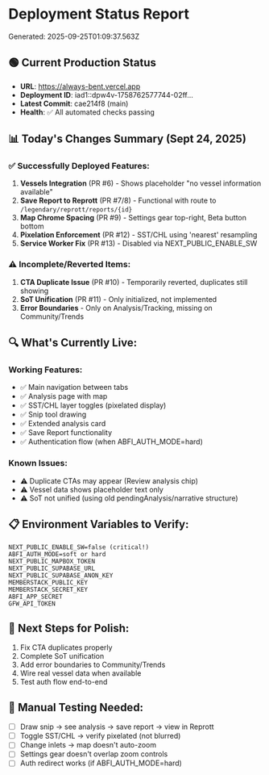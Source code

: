 # Deployment Status Report
Generated: 2025-09-25T01:09:37.563Z

## 🟢 Current Production Status
- **URL**: https://always-bent.vercel.app
- **Deployment ID**: iad1::dpw4v-1758762577744-02ff...
- **Latest Commit**: cae214f8 (main)
- **Health**: ✅ All automated checks passing

## 📊 Today's Changes Summary (Sept 24, 2025)

### ✅ Successfully Deployed Features:
1. **Vessels Integration** (PR #6) - Shows placeholder "no vessel information available"
2. **Save Report to Reprott** (PR #7/8) - Functional with route to `/legendary/reprott/reports/{id}`
3. **Map Chrome Spacing** (PR #9) - Settings gear top-right, Beta button bottom
4. **Pixelation Enforcement** (PR #12) - SST/CHL using 'nearest' resampling
5. **Service Worker Fix** (PR #13) - Disabled via NEXT_PUBLIC_ENABLE_SW

### ⚠️ Incomplete/Reverted Items:
1. **CTA Duplicate Issue** (PR #10) - Temporarily reverted, duplicates still showing
2. **SoT Unification** (PR #11) - Only initialized, not implemented
3. **Error Boundaries** - Only on Analysis/Tracking, missing on Community/Trends

## 🔍 What's Currently Live:

### Working Features:
- ✅ Main navigation between tabs
- ✅ Analysis page with map
- ✅ SST/CHL layer toggles (pixelated display)
- ✅ Snip tool drawing
- ✅ Extended analysis card
- ✅ Save Report functionality
- ✅ Authentication flow (when ABFI_AUTH_MODE=hard)

### Known Issues:
- ⚠️ Duplicate CTAs may appear (Review analysis chip)
- ⚠️ Vessel data shows placeholder text only
- ⚠️ SoT not unified (using old pendingAnalysis/narrative structure)

## 📋 Environment Variables to Verify:
```
NEXT_PUBLIC_ENABLE_SW=false (critical!)
ABFI_AUTH_MODE=soft or hard
NEXT_PUBLIC_MAPBOX_TOKEN
NEXT_PUBLIC_SUPABASE_URL
NEXT_PUBLIC_SUPABASE_ANON_KEY
MEMBERSTACK_PUBLIC_KEY
MEMBERSTACK_SECRET_KEY
ABFI_APP_SECRET
GFW_API_TOKEN
```

## 🎯 Next Steps for Polish:
1. Fix CTA duplicates properly
2. Complete SoT unification
3. Add error boundaries to Community/Trends
4. Wire real vessel data when available
5. Test auth flow end-to-end

## 🧪 Manual Testing Needed:
- [ ] Draw snip → see analysis → save report → view in Reprott
- [ ] Toggle SST/CHL → verify pixelated (not blurred)
- [ ] Change inlets → map doesn't auto-zoom
- [ ] Settings gear doesn't overlap zoom controls
- [ ] Auth redirect works (if ABFI_AUTH_MODE=hard)
